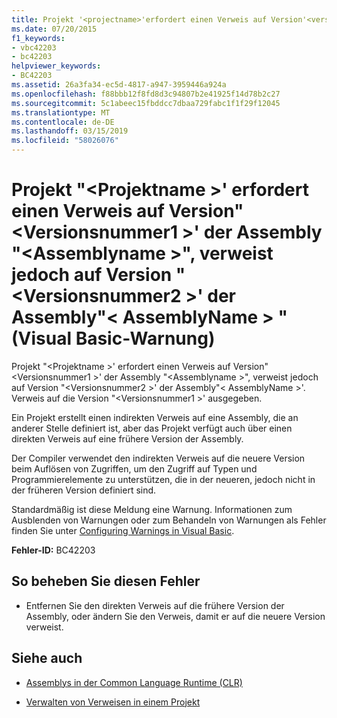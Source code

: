 ```yaml
---
title: Projekt '<projectname>'erfordert einen Verweis auf Version'<versionnumber1>'von Assembly'<assemblyname>", verweist jedoch auf Version '<versionnumber2>'von Assembly'<assemblyname>" (Visual Basic-Warnung)
ms.date: 07/20/2015
f1_keywords:
- vbc42203
- bc42203
helpviewer_keywords:
- BC42203
ms.assetid: 26a3fa34-ec5d-4817-a947-3959446a924a
ms.openlocfilehash: f88bbb12f8fd8d3c94807b2e41925f14d78b2c27
ms.sourcegitcommit: 5c1abeec15fbddcc7dbaa729fabc1f1f29f12045
ms.translationtype: MT
ms.contentlocale: de-DE
ms.lasthandoff: 03/15/2019
ms.locfileid: "58026076"
---
```

# <a name="project-projectname-requires-a-reference-to-version-versionnumber1-of-assembly-assemblyname-but-references-version-versionnumber2-of-assembly-assemblyname-visual-basic-warning"></a>Projekt "\<Projektname >' erfordert einen Verweis auf Version"\<Versionsnummer1 >' der Assembly "\<Assemblyname >", verweist jedoch auf Version "\<Versionsnummer2 >' der Assembly"\< AssemblyName > "(Visual Basic-Warnung)
Projekt "\<Projektname >' erfordert einen Verweis auf Version"\<Versionsnummer1 >' der Assembly "\<Assemblyname >", verweist jedoch auf Version "\<Versionsnummer2 >' der Assembly"\< AssemblyName >'. Verweis auf die Version "\<Versionsnummer1 >' ausgegeben.  
  
 Ein Projekt erstellt einen indirekten Verweis auf eine Assembly, die an anderer Stelle definiert ist, aber das Projekt verfügt auch über einen direkten Verweis auf eine frühere Version der Assembly.  
  
 Der Compiler verwendet den indirekten Verweis auf die neuere Version beim Auflösen von Zugriffen, um den Zugriff auf Typen und Programmierelemente zu unterstützen, die in der neueren, jedoch nicht in der früheren Version definiert sind.  
  
 Standardmäßig ist diese Meldung eine Warnung. Informationen zum Ausblenden von Warnungen oder zum Behandeln von Warnungen als Fehler finden Sie unter [Configuring Warnings in Visual Basic](/visualstudio/ide/configuring-warnings-in-visual-basic).  
  
 **Fehler-ID:** BC42203  
  
## <a name="to-correct-this-error"></a>So beheben Sie diesen Fehler  
  
-   Entfernen Sie den direkten Verweis auf die frühere Version der Assembly, oder ändern Sie den Verweis, damit er auf die neuere Version verweist.  
  
## <a name="see-also"></a>Siehe auch

- [Assemblys in der Common Language Runtime (CLR)](../../framework/app-domains/assemblies-in-the-common-language-runtime.md)

- [Verwalten von Verweisen in einem Projekt](/visualstudio/ide/managing-references-in-a-project)
